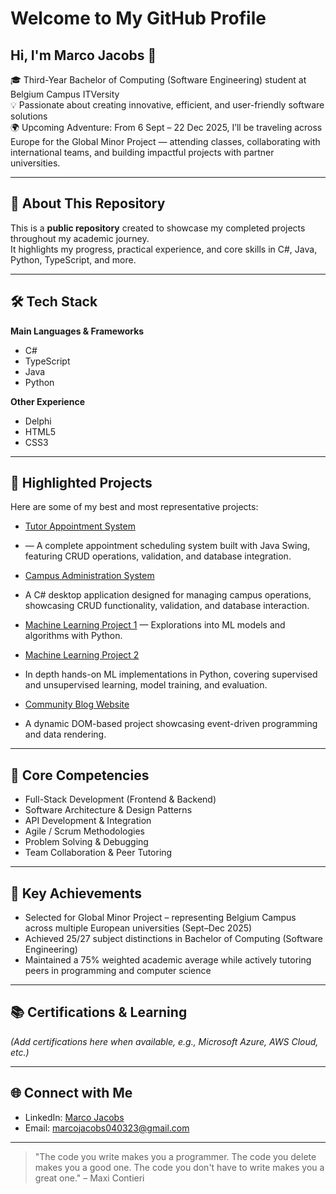 # Welcome to My GitHub Profile  

## Hi, I'm Marco Jacobs 🚀  

🎓 Third-Year Bachelor of Computing (Software Engineering) student at Belgium Campus ITVersity  
💡 Passionate about creating innovative, efficient, and user-friendly software solutions  
🌍 Upcoming Adventure: From 6 Sept – 22 Dec 2025, I’ll be traveling across Europe for the Global Minor Project — attending classes, collaborating with international teams, and building impactful projects with partner universities.  

---

## 📂 About This Repository  

This is a **public repository** created to showcase my completed projects throughout my academic journey.  
It highlights my progress, practical experience, and core skills in C#, Java, Python, TypeScript, and more.  

---

## 🛠 Tech Stack  

**Main Languages & Frameworks**  
- C#  
- TypeScript  
- Java  
- Python  

**Other Experience**  
- Delphi  
- HTML5  
- CSS3  

---

## 🚀 Highlighted Projects  

Here are some of my best and most representative projects:  

-  [Tutor Appointment System](https://github.com/MarcoJacobs040323/Tutor-appointment-booking-system---Java)
-  — A complete appointment scheduling system built with Java Swing, featuring CRUD operations, validation, and database integration.  

- [Campus Administration System](https://github.com/MarcoJacobs040323/Campus-Administartion-System---C-Sharp)
-  A C# desktop application designed for managing campus operations, showcasing CRUD functionality, validation, and database interaction.  

- [Machine Learning Project 1](https://github.com/MarcoJacobs040323/Machine-Learning-1---Python)
— Explorations into ML models and algorithms with Python. 

- [Machine Learning Project 2](https://github.com/MarcoJacobs040323/Machine-Learning-2---Python)
- In depth hands-on ML implementations in Python, covering supervised and unsupervised learning, model training, and evaluation.  

- [Community Blog Website](https://github.com/MarcoJacobs040323/Events-handler-website---Typescript)
- A dynamic DOM-based project showcasing event-driven programming and data rendering.  

---

## 🧠 Core Competencies  

- Full-Stack Development (Frontend & Backend)  
- Software Architecture & Design Patterns  
- API Development & Integration  
- Agile / Scrum Methodologies  
- Problem Solving & Debugging  
- Team Collaboration & Peer Tutoring  

---

## 🏅 Key Achievements  

- Selected for Global Minor Project – representing Belgium Campus across multiple European universities (Sept–Dec 2025)  
- Achieved 25/27 subject distinctions in Bachelor of Computing (Software Engineering)  
- Maintained a 75% weighted academic average while actively tutoring peers in programming and computer science  

---

## 📚 Certifications & Learning  

*(Add certifications here when available, e.g., Microsoft Azure, AWS Cloud, etc.)*  

---

## 🌐 Connect with Me  

- LinkedIn: [Marco Jacobs](https://www.linkedin.com/in/marco-jacobs-572b46329/)
- Email: [marcojacobs040323@gmail.com](mailto:marcojacobs040323@gmail.com)
---

> "The code you write makes you a programmer. The code you delete makes you a good one. The code you don't have to write makes you a great one." – Maxi Contieri  

